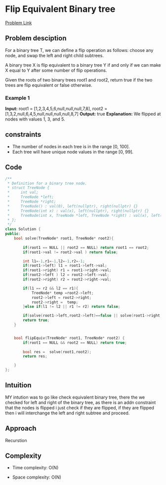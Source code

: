 # Flip Equivalent Binary tree
[Problem Link](https://leetcode.com/problems/flip-equivalent-binary-trees/solutions/)

## Problem desciption 
For a binary tree T, we can define a flip operation as follows: choose any node, and swap the left and right child subtrees.

A binary tree X is flip equivalent to a binary tree Y if and only if we can make X equal to Y after some number of flip operations.

Given the roots of two binary trees root1 and root2, return true if the two trees are flip equivalent or false otherwise.


### Example 1
**Input:** root1 = [1,2,3,4,5,6,null,null,null,7,8], root2 = [1,3,2,null,6,4,5,null,null,null,null,8,7]
**Output:** true
**Explanation:** We flipped at nodes with values 1, 3, and 5.


## constraints
* The number of nodes in each tree is in the range [0, 100].
* Each tree will have unique node values in the range [0, 99].

## Code
```cpp
/**
 * Definition for a binary tree node.
 * struct TreeNode {
 *     int val;
 *     TreeNode *left;
 *     TreeNode *right;
 *     TreeNode() : val(0), left(nullptr), right(nullptr) {}
 *     TreeNode(int x) : val(x), left(nullptr), right(nullptr) {}
 *     TreeNode(int x, TreeNode *left, TreeNode *right) : val(x), left(left), right(right) {}
 * };
 */
class Solution {
public:
    bool solve(TreeNode* root1, TreeNode* root2){
        
        if(root1 == NULL || root2 == NULL) return root1 == root2;
        if(root1->val != root2->val ) return false;

        int l1=-1,r1=-1,l2=-1,r2=-1;
        if(root1->left) l1 = root1->left->val; 
        if(root1->right) r1 = root1->right->val;
        if(root2->left ) l2 = root2->left->val;
        if(root2->right) r2 = root2->right->val;

        if(l1 == r2 && l2 == r1){ 
            TreeNode* temp =root2->left;
            root2->left = root2->right;
            root2->right =  temp;
        }else if(l1 != l2 || r1 != r2) return false;

        if(solve(root1->left,root2->left)==false || solve(root1->right,root2->right)==false) return false;
        return true;
    }


    bool flipEquiv(TreeNode* root1, TreeNode* root2) {
        if(root1 == NULL && root2 == NULL) return true;
        
        bool res =  solve(root1,root2);
        return res;

    }
};
```

## Intuition
MY intution was to go like check equivalent binary tree, there the we checked for left and right of the binary tree, as there is an addn constraint that the nodes is flipped i just check if they are flipped, if they are flipped then i will interchange the left and right subtree and proceed.

## Approach
Recurstion

## Complexity
- Time complexity: O(N)


- Space complexity: O(N)
